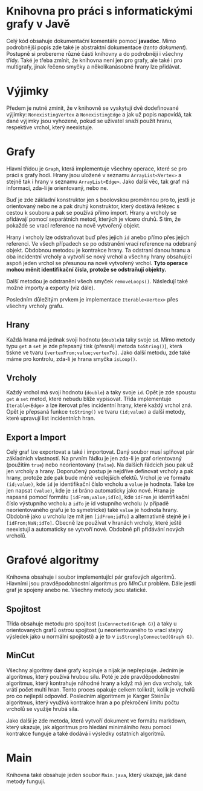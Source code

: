 # Knihovna pro práci s informatickými grafy v Javě

Celý kód obsahuje dokumentační komentáře pomocí **javadoc**. Mimo podrobnější popis zde také je abstraktní dokumentace (*tento dokument*). Postupně si probereme různé části knihovny a do podrobněji i všechny třídy. Také je třeba zmínit, že knihovna není jen pro grafy, ale také i pro multigrafy, jinak řečeno smyčky a několikanásobné hrany lze přidávat.

# Výjimky

Předem je nutné zmínit, že v knihovně se vyskytují dvě dodefinované výjimky: `NonexistingVertex` a `NonexistingEdge` a jak už popis napovídá, tak dané výjimky jsou vyhozené, pokud se uživatel snaží použít hranu, respektive vrchol, který neexistuje.

# Grafy

Hlavní třídou je `Graph`, která implementuje všechny operace, které se pro práci s grafy hodí. Hrany jsou uložené v seznamu `ArrayList<Vertex>` a stejně tak i hrany v seznamu `ArrayList<Edge>`. Jako další věc, tak graf má informaci, zda-li je orientovaný, nebo ne.

Buď je zde základní konstruktor jen s boolovskou proměnnou pro to, jestli je orientovaný nebo ne a pak druhý konstruktor, který dostává řetězec s cestou k souboru a pak se používá přímo import. Hrany a vrcholy se přidávají pomocí separátních metod, kterých je vícero druhů. S tím, že pokaždé se vrací reference na nově vytvořený objekt.

Hrany i vrcholy lze odstraňovat buď přes jejich `id` anebo přímo přes jejich referenci. Ve všech případech se po odstranění vrací reference na odebraný objekt. Obdobnou metodou je kontrakce hrany. Ta odstraní danou hranu a oba incidentní vrcholy a vytvoří se nový vrchol a všechny hrany obsahující aspoň jeden vrchol se přesunou na nově vytvořený vrchol. **Tyto operace mohou měnit identifikační čísla, protože se odstraňují objekty.**

Další metodou je odstranění všech smyček `removeLoops()`. Následují také možné importy a exporty (viz dále).

Posledním důležitým prvkem je implementace `Iterable<Vertex>` přes všechny vrcholy grafu.

## Hrany

Každá hrana má jednak svoji hodnotu (`double`)a taky svoje `id`. Mimo metody typu `get` a `set` je zde přepsaný tisk (přesněji metoda `toString()`), která tiskne ve tvaru `[vertexFrom;value;vertexTo]`. Jako další metodu, zde také máme pro kontrolu, zda-li je hrana smyčka `isLoop()`.

## Vrcholy

Každý vrchol má svoji hodnotu (`double`) a taky svoje `id`. Opět je zde spoustu `get` a `set` metod, které nebudu blíže vypisovat. Třída implementuje `Iterable<Edge>` a lze iterovat přes incidentní hrany, které každý vrchol zná. Opět je přepsaná funkce `toString()` ve tvaru `(id;value)` a další metody, které upravují list incidentních hran.

## Export a Import

Celý graf lze exportovat a také i importovat. Daný soubor musí splňovat pár základních vlastností. Na prvním řádku je jen zda-li je graf orientovaný (použitím `true`) nebo neorientovaný (`false`). Na dalších řádcích jsou pak už jen vrcholy a hrany. Doporučený postup je nejdříve definovat vrcholy a pak hrany, protože zde pak bude méně vedlejších efektů. Vrchol je ve formátu `(id;value)`, kde `id` je identifikační číslo vrcholu a `value` je hodnota. Také lze jen napsat `(value)`, kde je `id` bráno automaticky jako nové. Hrana je napsaná pomocí formátu `[idFrom;value;idTo]`, kde `idFrom` je identifikační číslo výstupního vrcholu a `idTo` je id vstupního vrcholu (v případě neorientovaného grafu je to symetrické) také `value` je hodnota hrany. Obdobně jako u vrcholu lze mít jen `[idFrom;idTo]` a alternativně stejně je i `[idFrom;NaN;idTo]`. Obecně lze používat v hranách vrcholy, které ještě neexistují a automaticky se vytvoří nové. Obdobně při přidávání nových vrcholů.

# Grafové algoritmy

Knihovna obsahuje i soubor implementující pár grafových algoritmů. Hlavními jsou pravděpodobnostní algoritmus pro *MinCut* problém. Dále jestli graf je spojený anebo ne. Všechny metody jsou statické.

## Spojitost

Třída obsahuje metodu pro spojitost (`isConnected(Graph G)`) a taky u orientovaných grafů ostrou spojitost (u neorientovaného to vrací stejný výsledek jako u normální spojitosti) a je to v `isStronglyConnected(Graph G)`.

## MinCut

Všechny algoritmy dané grafy kopíruje a nijak je nepřepisuje. Jedním je algoritmus, který používá hrubou sílu. Poté je zde pravděpodobnostní algoritmus, který kontrahuje náhodné hrany a když má jen dva vrcholy, tak vrátí počet multi hran. Tento proces opakuje celkem tolikrát, kolik je vrcholů pro co nejlepší odpověď. Posledním algoritmem je Karger Steinův algoritmus, který využívá kontrakce hran a po překročení limitu počtu vrcholů se využije hrubá síla.

Jako další je zde metoda, která vytvoří dokument ve formátu markdown, který ukazuje, jak algoritmus pro hledání minimálního řezu pomocí kontrakce funguje a také dodává i výsledky ostatních algoritmů.

# Main

Knihovna také obsahuje jeden soubor `Main.java`, který ukazuje, jak dané metody fungují.
